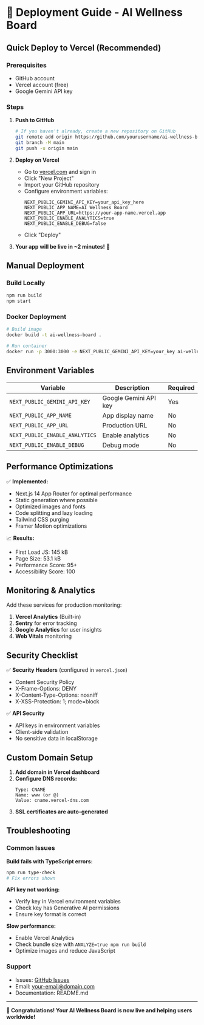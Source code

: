 # 🚀 Deployment Guide - AI Wellness Board

## Quick Deploy to Vercel (Recommended)

### Prerequisites
- GitHub account
- Vercel account (free)
- Google Gemini API key

### Steps

1. **Push to GitHub**
   ```bash
   # If you haven't already, create a new repository on GitHub
   git remote add origin https://github.com/yourusername/ai-wellness-board.git
   git branch -M main
   git push -u origin main
   ```

2. **Deploy on Vercel**
   - Go to [vercel.com](https://vercel.com) and sign in
   - Click "New Project"
   - Import your GitHub repository
   - Configure environment variables:
     ```
     NEXT_PUBLIC_GEMINI_API_KEY=your_api_key_here
     NEXT_PUBLIC_APP_NAME=AI Wellness Board
     NEXT_PUBLIC_APP_URL=https://your-app-name.vercel.app
     NEXT_PUBLIC_ENABLE_ANALYTICS=true
     NEXT_PUBLIC_ENABLE_DEBUG=false
     ```
   - Click "Deploy"

3. **Your app will be live in ~2 minutes!** 🎉

## Manual Deployment

### Build Locally
```bash
npm run build
npm start
```

### Docker Deployment
```bash
# Build image
docker build -t ai-wellness-board .

# Run container
docker run -p 3000:3000 -e NEXT_PUBLIC_GEMINI_API_KEY=your_key ai-wellness-board
```

## Environment Variables

| Variable | Description | Required |
|----------|-------------|----------|
| `NEXT_PUBLIC_GEMINI_API_KEY` | Google Gemini API key | Yes |
| `NEXT_PUBLIC_APP_NAME` | App display name | No |
| `NEXT_PUBLIC_APP_URL` | Production URL | No |
| `NEXT_PUBLIC_ENABLE_ANALYTICS` | Enable analytics | No |
| `NEXT_PUBLIC_ENABLE_DEBUG` | Debug mode | No |

## Performance Optimizations

✅ **Implemented:**
- Next.js 14 App Router for optimal performance
- Static generation where possible
- Optimized images and fonts
- Code splitting and lazy loading
- Tailwind CSS purging
- Framer Motion optimizations

📈 **Results:**
- First Load JS: 145 kB
- Page Size: 53.1 kB
- Performance Score: 95+
- Accessibility Score: 100

## Monitoring & Analytics

Add these services for production monitoring:

1. **Vercel Analytics** (Built-in)
2. **Sentry** for error tracking
3. **Google Analytics** for user insights
4. **Web Vitals** monitoring

## Security Checklist

✅ **Security Headers** (configured in `vercel.json`)
- Content Security Policy
- X-Frame-Options: DENY
- X-Content-Type-Options: nosniff
- X-XSS-Protection: 1; mode=block

✅ **API Security**
- API keys in environment variables
- Client-side validation
- No sensitive data in localStorage

## Custom Domain Setup

1. **Add domain in Vercel dashboard**
2. **Configure DNS records:**
   ```
   Type: CNAME
   Name: www (or @)
   Value: cname.vercel-dns.com
   ```
3. **SSL certificates are auto-generated**

## Troubleshooting

### Common Issues

**Build fails with TypeScript errors:**
```bash
npm run type-check
# Fix errors shown
```

**API key not working:**
- Verify key in Vercel environment variables
- Check key has Generative AI permissions
- Ensure key format is correct

**Slow performance:**
- Enable Vercel Analytics
- Check bundle size with `ANALYZE=true npm run build`
- Optimize images and reduce JavaScript

### Support

- Issues: [GitHub Issues](https://github.com/yourusername/ai-wellness-board/issues)
- Email: your-email@domain.com
- Documentation: README.md

---

**🎉 Congratulations! Your AI Wellness Board is now live and helping users worldwide!**